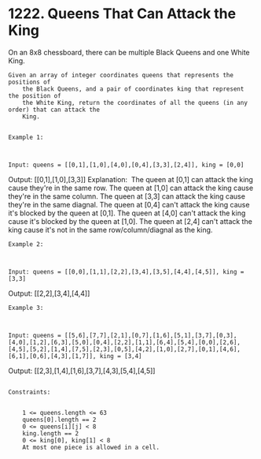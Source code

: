 # 1222. Queens That Can Attack the King

On an 8x8 chessboard, there can be multiple Black Queens and one White King.
    

    Given an array of integer coordinates queens that represents the positions of
        the Black Queens, and a pair of coordinates king that represent the position of
        the White King, return the coordinates of all the queens (in any order) that can attack the
        King.

     
    Example 1:

    

    Input: queens = [[0,1],[1,0],[4,0],[0,4],[3,3],[2,4]], king = [0,0]
Output: [[0,1],[1,0],[3,3]]
Explanation: 
The queen at [0,1] can attack the king cause they're in the same row.
The queen at [1,0] can attack the king cause they're in the same column.
The queen at [3,3] can attack the king cause they're in the same diagnal.
The queen at [0,4] can't attack the king cause it's blocked by the queen at [0,1].
The queen at [4,0] can't attack the king cause it's blocked by the queen at [1,0].
The queen at [2,4] can't attack the king cause it's not in the same row/column/diagnal as the king.

    Example 2:

    

    Input: queens = [[0,0],[1,1],[2,2],[3,4],[3,5],[4,4],[4,5]], king = [3,3]
Output: [[2,2],[3,4],[4,4]]

    Example 3:

    

    Input: queens = [[5,6],[7,7],[2,1],[0,7],[1,6],[5,1],[3,7],[0,3],[4,0],[1,2],[6,3],[5,0],[0,4],[2,2],[1,1],[6,4],[5,4],[0,0],[2,6],[4,5],[5,2],[1,4],[7,5],[2,3],[0,5],[4,2],[1,0],[2,7],[0,1],[4,6],[6,1],[0,6],[4,3],[1,7]], king = [3,4]
Output: [[2,3],[1,4],[1,6],[3,7],[4,3],[5,4],[4,5]]

     
    Constraints:

    
        1 <= queens.length <= 63
        queens[0].length == 2
        0 <= queens[i][j] < 8
        king.length == 2
        0 <= king[0], king[1] < 8
        At most one piece is allowed in a cell.